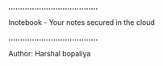 ***......................................***

Inotebook - Your notes secured in the cloud

***......................................***

Author:  Harshal bopaliya



